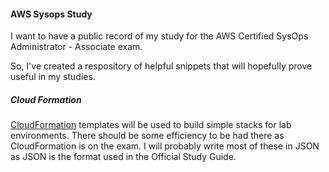 #### AWS Sysops Study

I want to have a public record of my study for the AWS Certified SysOps Administrator - Associate exam.  

So, I've created a respository of helpful snippets that will hopefully prove useful in my studies.  

##### Cloud Formation
[CloudFormation](https://aws.amazon.com/cloudformation/) templates will be used to build simple stacks for lab environments.  There should be some efficiency to be had there as CloudFormation is on the exam.  I will probably write most of these in JSON as JSON is the format used in the Official Study Guide.   
